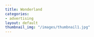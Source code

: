 ```yaml
---
title: Wonderland
categories:
- advertising
layout: default
thumbnail_img: "/images/thumbnail1.jpg"
---
```


